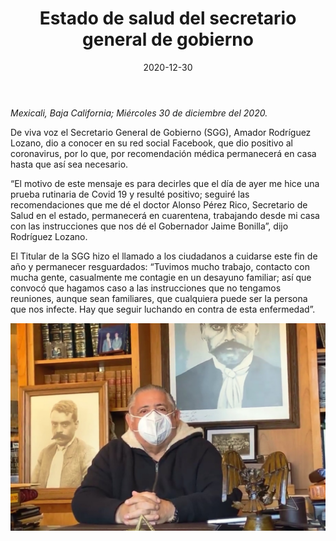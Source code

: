 ﻿---
layout: blog
title:  "Estado de salud del secretario general de gobierno"
date:   2020-12-30
categories: mexicali
permalink: /:categories/:title:output_ext
image: /img/cnr/2020-12-30-estado-de-salud-del-secretario-general-de-gobierno.jpeg
alt: "Estado de salud del secretario general de gobierno"
autor: 
---


*Mexicali, Baja California; Miércoles 30 de diciembre del 2020.*


De viva voz el Secretario General de Gobierno (SGG), Amador Rodríguez Lozano, dio a conocer en su red social Facebook, que dio positivo al coronavirus, por lo que, por recomendación médica permanecerá en casa hasta que así sea necesario. 


“El motivo de este mensaje es para decirles que el día de ayer me hice una prueba rutinaria de Covid 19 y resulté positivo; seguiré las recomendaciones que me dé el doctor Alonso Pérez Rico, Secretario de Salud en el estado, permanecerá en cuarentena, trabajando desde mi casa con las instrucciones que nos dé el Gobernador Jaime Bonilla”, dijo Rodríguez Lozano. 


El Titular de la SGG hizo el llamado a los ciudadanos a cuidarse este fin de año y permanecer resguardados: “Tuvimos mucho trabajo, contacto con mucha gente, casualmente me contagie en un desayuno familiar; así que convocó que hagamos caso a las instrucciones que no tengamos reuniones, aunque sean familiares, que cualquiera puede ser la persona que nos infecte. Hay que seguir luchando en contra de esta enfermedad”.

<div id="carouselExampleSlidesOnly" class="carousel slide" data-ride="carousel">
  <div class="carousel-inner">
    <div class="carousel-item active">
       <img class="d-block w-100" src="/img/cnr/2020-12-30-estado-de-salud-del-secretario-general-de-gobierno.jpeg" loading="lazy"  alt="Estado de salud del secretario general de gobierno">
    </div>
  </div>
</div>